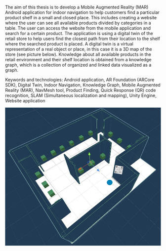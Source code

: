 The aim of this thesis is to develop a Mobile Augmented Reality (MAR) Android application for indoor navigation to help customers find a particular product shelf in a small and closed place. This includes creating a website where the user can see all available products divided by categories in a table. The user can access the website from the mobile application and search for a certain product. The application is using a digital twin of the retail store to help users find the closest path from their location to the shelf where the searched product is placed. A digital twin is a virtual representation of a real object or place, in this case it is a 3D map of the store (see picture below). Knowledge about all available products in the retail environment and their shelf location is obtained from a knowledge graph, which is a collection of organized and linked data visualized as a graph.

Keywords and technologies: Android application, AR Foundation (ARCore SDK), Digital Twin, Indoor Navigation, Knowledge Graph, Mobile Augmented Reality (MAR), NavMesh tool, Product Finding, Quick Response (QR) code recognition, SLAM (Simultaneous localization and mapping), Unity Engine, Website application

![alt text](https://github.com/tonikozarev/AR-Path-Planning/blob/main/3Dmap.jpg?raw=true)
